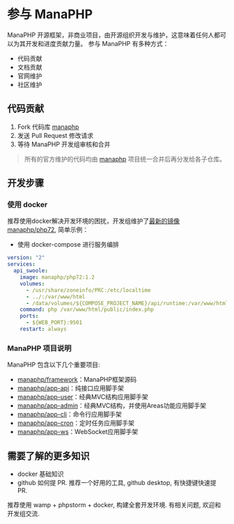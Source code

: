 
# 参与 ManaPHP
ManaPHP 开源框架，非商业项目，由开源组织开发与维护，这意味着任何人都可以为其开发和进度贡献力量。
参与 ManaPHP 有多种方式：
- 代码贡献
- 文档贡献
- 官网维护
- 社区维护

## 代码贡献

1. Fork 代码库 [manaphp](https://github.com/manaphp/manaphp)
2. 发送 Pull Request 修改请求
3. 等待 ManaPHP 开发组审核和合并

> 所有的官方维护的代码均由 [manaphp](https://github.com/manaphp/manaphp) 项目统一合并后再分发给各子仓库。

## 开发步骤

### 使用 docker

推荐使用docker解决开发环境的困扰，开发组维护了[最新的镜像 manaphp/php72](https://hub.docker/manaphp/php72), 简单示例：
- 使用 docker-compose 进行服务编排

```yml
version: "2"
services:
  api_swoole:
    image: manaphp/php72:1.2
    volumes:
      - /usr/share/zoneinfo/PRC:/etc/localtime
      - ../:/var/www/html
      - /data/volumes/${COMPOSE_PROJECT_NAME}/api/runtime:/var/www/html/runtime
    command: php /var/www/html/public/index.php
    ports:
      - ${WEB_PORT}:9501
    restart: always
```

### ManaPHP 项目说明

ManaPHP 包含以下几个重要项目:
- [manaphp/framework](https://github.com/manaphp/framework)：ManaPHP框架源码
- [manaphp/app-api](https://github.com/manaphp/app-api)：纯接口应用脚手架
- [manaphp/app-user](https://github.com/manaphp/app-user)：经典MVC结构应用脚手架
- [manaphp/app-admin](https://github.com/manaphp/app-admin)：经典MVC结构，并使用Areas功能应用脚手架
- [manaphp/app-cli](https://github.com/manaphp/app-cli)：命令行应用脚手架
- [manaphp/app-cron](https://github.com/manaphp/app-cron)：定时任务应用脚手架
- [manaphp/app-ws](https://github.com/manaphp/app-ws)：WebSocket应用脚手架

## 需要了解的更多知识

- docker 基础知识
- github 如何提 PR. 推荐一个好用的工具, github desktop, 有快捷键快速提 PR.

推荐使用 wamp + phpstorm + docker, 构建全套开发环境. 有相关问题, 欢迎和开发组交流.